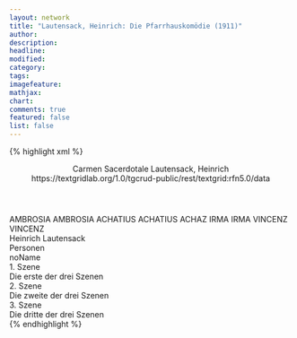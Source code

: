 ```yaml
---
layout: network
title: "Lautensack, Heinrich: Die Pfarrhauskomödie (1911)"
author:
description:
headline:
modified:
category:
tags:
imagefeature: 
mathjax: 
chart: 
comments: true
featured: false
list: false
---
```

{% highlight xml %}
<?xml-model href="https://raw.githubusercontent.com/DLiNa/project/master/rules/lina.rnc"?><?xml-model href="https://raw.githubusercontent.com/DLiNa/project/master/rules/lina.sch"?>
<play xmlns="http://lina.digital">
  <header>
    <title>Die Pfarrhauskomödie</title>
		<subtitle>Carmen Sacerdotale</subtitle>
    <genretitle/>
    <author>Lautensack, Heinrich</author>
  	<date when="1911" type="premiere"/>
  	<date when="1912" type="print"/>
  	<source>https://textgridlab.org/1.0/tgcrud-public/rest/textgrid:rfn5.0/data</source>
  </header>
  <personae>
    <character>
      <name>AMBROSIA</name>
      <alias xml:id="ambrosia">
        <name>AMBROSIA</name>
      </alias>
    </character>
    <character>
      <name>ACHATIUS</name>
      <alias xml:id="achatius">
        <name>ACHATIUS</name>
      </alias>
    	<alias xml:id="achaz">
    		<name>ACHAZ</name>
    	</alias>
    </character>
    <character>
      <name>IRMA</name>
      <alias xml:id="irma">
        <name>IRMA</name>
      </alias>
    </character>
    <character>
      <name>VINCENZ</name>
      <alias xml:id="vincenz">
        <name>VINCENZ</name>
      </alias>
    </character>
  </personae>
  <text>
    <div>
      <head>Heinrich Lautensack</head>
    </div>
    <div>
      <head>Personen</head>
      <div>
        <head>noName</head>
      </div>
    </div>
    <div>
      <head>1. Szene</head>
      <div>
        <head>Die erste der drei Szenen</head>
        <sp who="#ambrosia">
          <amount n="30" unit="speech_acts"/>
          <amount n="1214" unit="words"/>
          <amount n="39" unit="lines"/>
          <amount n="4978" unit="chars"/>
        </sp>
        <sp who="#achatius">
          <amount n="18" unit="speech_acts"/>
          <amount n="774" unit="words"/>
          <amount n="22" unit="lines"/>
          <amount n="3080" unit="chars"/>
        </sp>
        <sp who="#irma">
          <amount n="37" unit="speech_acts"/>
          <amount n="1048" unit="words"/>
          <amount n="28" unit="lines"/>
          <amount n="4916" unit="chars"/>
        </sp>
        <sp who="#vincenz">
          <amount n="30" unit="speech_acts"/>
          <amount n="914" unit="words"/>
          <amount n="23" unit="lines"/>
          <amount n="4312" unit="chars"/>
        </sp>
      </div>
    </div>
    <div>
      <head>2. Szene</head>
      <div>
        <head>Die zweite der drei Szenen</head>
        <sp who="#irma">
          <amount n="72" unit="speech_acts"/>
          <amount n="2030" unit="words"/>
          <amount n="93" unit="lines"/>
          <amount n="8079" unit="chars"/>
        </sp>
        <sp who="#vincenz">
          <amount n="73" unit="speech_acts"/>
          <amount n="1667" unit="words"/>
          <amount n="88" unit="lines"/>
          <amount n="7047" unit="chars"/>
        </sp>
        <sp who="#irma #vincenz">
          <amount n="1" unit="speech_acts"/>
          <amount n="7" unit="words"/>
          <amount n="1" unit="lines"/>
          <amount n="31" unit="chars"/>
        </sp>
        <sp who="#achaz">
          <amount n="3" unit="speech_acts"/>
          <amount n="8" unit="words"/>
          <amount n="2" unit="lines"/>
          <amount n="33" unit="chars"/>
        </sp>
      </div>
    </div>
    <div>
      <head>3. Szene</head>
      <div>
        <head>Die dritte der drei Szenen</head>
        <sp who="#irma">
          <amount n="71" unit="speech_acts"/>
          <amount n="1727" unit="words"/>
          <amount n="72" unit="lines"/>
          <amount n="7777" unit="chars"/>
        </sp>
        <sp who="#vincenz">
          <amount n="46" unit="speech_acts"/>
          <amount n="1591" unit="words"/>
          <amount n="68" unit="lines"/>
          <amount n="6412" unit="chars"/>
        </sp>
        <sp who="#ambrosia">
          <amount n="10" unit="speech_acts"/>
          <amount n="157" unit="words"/>
          <amount n="9" unit="lines"/>
          <amount n="681" unit="chars"/>
        </sp>
        <sp who="#achatius">
          <amount n="17" unit="speech_acts"/>
          <amount n="1108" unit="words"/>
          <amount n="22" unit="lines"/>
          <amount n="4438" unit="chars"/>
        </sp>
      </div>
    </div>
  </text>
</play>
{% endhighlight %}